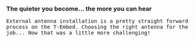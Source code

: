### The quieter you become... the more you can hear

<tt>External antenna installation is a pretty straight forward process on the T-Embed. Choosing the right antenna for the job... Now that was a little more challenging!</tt>

